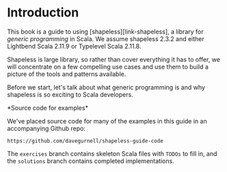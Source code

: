 # Introduction

This book is a guide to using [shapeless][link-shapeless],
a library for *generic programming* in Scala.
We assume shapeless 2.3.2 and either
Lightbend Scala 2.11.9 or Typelevel Scala 2.11.8.

Shapeless is large library,
so rather than cover everything it has to offer,
we will concentrate on a few compelling use cases
and use them to build a picture of the tools and patterns available.

Before we start, let's talk about what generic programming is
and why shapeless is so exciting to Scala developers.

<div class="callout callout-info">
*Source code for examples*

We've placed source code for
many of the examples in this guide
in an accompanying Github repo:

`https://github.com/davegurnell/shapeless-guide-code`

The `exercises` branch contains
skeleton Scala files with `TODOs` to fill in,
and the `solutions` branch contains
completed implementations.
</div>
